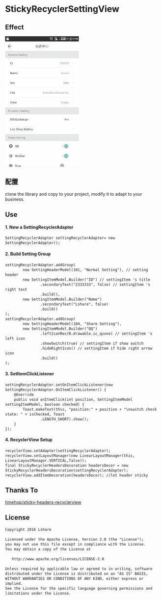 # StickyRecyclerSettingView

Effect 
--------

![](https://github.com/LinLshare/StickyRecyclerSettingView/blob/master/img/effect.gif?raw=true)

配置
--------

clone the library and copy to your project, modify it to adapt to your business.

Use
--------

#### 1. New a SettingRecyclerAdapter 

```
SettingRecyclerAdapter settingRecyclerAdapter= new SettingRecyclerAdapter();
```

#### 2. Build Setting Group

```
settingRecyclerAdapter.addGroup(
		new SettingHeaderModel(101, "Normal Setting"), // setting header
		new SettingItemModel.Builder("ID") // settingItem 's title
				.secondaryText("2333333", false) // settingItem 's right text
				.build(),
		new SettingItemModel.Builder("Name")
				.secondaryText("Lshare", false)
				.build()
);
settingRecyclerAdapter.addGroup(
		new SettingHeaderModel(104, "Share Setting"),
		new SettingItemModel.Builder("QQ")
				.leftIconRes(R.drawable.ic_qzone) // settingItem 's left icon
				.showSwitch(true) // settingItem if show switch
				.hideRightIcon() // settingItem if hide right arrow icon
				.build()
);
```

#### 3. SetItemClickListener

```
settingRecyclerAdapter.setOnItemClickListener(new SettingRecyclerAdapter.OnItemClickListener() {
	@Override
	public void onItemClick(int position, SettingItemModel settingItemModel, boolean checked) {
		Toast.makeText(this, "position:" + position + "\nswitch check state: " + isChecked, Toast
				.LENGTH_SHORT).show();
	}
});
```

#### 4. RecyclerView Setup

```
recyclerView.setAdapter(settingRecyclerAdapter);
recyclerView.setLayoutManager(new LinearLayoutManager(this, LinearLayoutManager.VERTICAL,false));
final StickyRecyclerHeadersDecoration headersDecor = new StickyRecyclerHeadersDecoration(settingRecyclerAdapter);
recyclerView.addItemDecoration(headersDecor); //let header sticky
```

Thanks To
--------

[timehop/sticky-headers-recyclerview](https://github.com/timehop/sticky-headers-recyclerview)
 
License
--------

    Copyright 2016 Lshare

    Licensed under the Apache License, Version 2.0 (the "License");
    you may not use this file except in compliance with the License.
    You may obtain a copy of the License at

       http://www.apache.org/licenses/LICENSE-2.0

    Unless required by applicable law or agreed to in writing, software
    distributed under the License is distributed on an "AS IS" BASIS,
    WITHOUT WARRANTIES OR CONDITIONS OF ANY KIND, either express or implied.
    See the License for the specific language governing permissions and
    limitations under the License.
